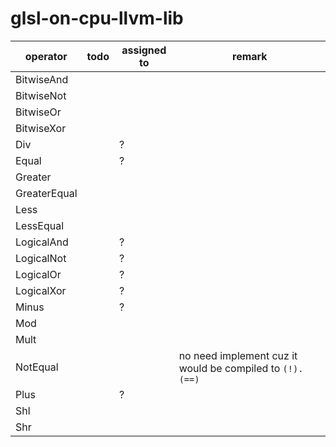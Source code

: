 # glsl-on-cpu-llvm-lib

| operator     | todo | assigned to | remark                                                   |
| ------------ | ---- | ----------- | -------------------------------------------------------- |
| BitwiseAnd   |      |             |                                                          |
| BitwiseNot   |      |             |                                                          |
| BitwiseOr    |      |             |                                                          |
| BitwiseXor   |      |             |                                                          |
| Div          |      | ?           |                                                          |
| Equal        |      | ?           |                                                          |
| Greater      |      |             |                                                          |
| GreaterEqual |      |             |                                                          |
| Less         |      |             |                                                          |
| LessEqual    |      |             |                                                          |
| LogicalAnd   |      | ?           |                                                          |
| LogicalNot   |      | ?           |                                                          |
| LogicalOr    |      | ?           |                                                          |
| LogicalXor   |      | ?           |                                                          |
| Minus        |      | ?           |                                                          |
| Mod          |      |             |                                                          |
| Mult         |      |             |                                                          |
| NotEqual     |      |             | no need implement cuz it would be compiled to `(!).(==)` |
| Plus         |      | ?           |                                                          |
| Shl          |      |             |                                                          |
| Shr          |      |             |                                                          |

